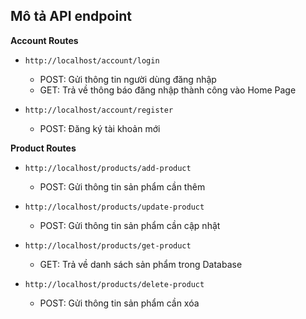 ## Mô tả API endpoint
**Account Routes**

- `http://localhost/account/login`
    + POST: Gửi thông tin người dùng đăng nhập
    + GET: Trả về thông báo đăng nhập thành công vào Home Page

- `http://localhost/account/register`
    + POST: Đăng ký tài khoản mới

**Product Routes**

- `http://localhost/products/add-product`
    + POST: Gửi thông tin sản phẩm cần thêm
    
- `http://localhost/products/update-product`
    + POST: Gửi thông tin sản phẩm cần cập nhật

- `http://localhost/products/get-product`
    + GET: Trả về danh sách sản phẩm trong Database

- `http://localhost/products/delete-product`

   + POST: Gửi thông tin sản phẩm cần xóa

